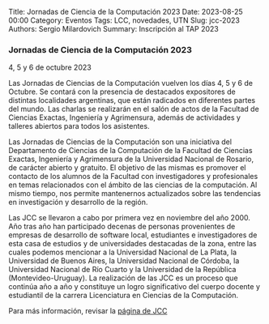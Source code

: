 Title: Jornadas de Ciencia de la Computación 2023
Date: 2023-08-25 00:00
Category: Eventos
Tags: LCC, novedades, UTN
Slug: jcc-2023
Authors: Sergio Milardovich
Summary: Inscripción al TAP 2023

### Jornadas de Ciencia de la Computación 2023
4, 5 y 6 de octubre 2023

Las Jornadas de Ciencias de la Computación vuelven los días 4, 5 y 6 de Octubre. Se contará con la presencia de destacados expositores de distintas localidades argentinas, que están radicados en diferentes partes del mundo. Las charlas se realizarán en el salón de actos de la Facultad de Ciencias Exactas, Ingeniería y Agrimensura, además de actividades y talleres abiertos para todos los asistentes.

Las Jornadas de Ciencias de la Computación son una iniciativa del Departamento de Ciencias de la Computación de la Facultad de Ciencias Exactas, Ingeniería y Agrimensura de la Universidad Nacional de Rosario, de carácter abierto y gratuito. El objetivo de las mismas es promover el contacto de los alumnos de la Facultad con investigadores y profesionales en temas relacionados con el ámbito de las ciencias de la computación. Al mismo tiempo, nos permite mantenernos actualizados sobre las tendencias en investigación y desarrollo de la región.

Las JCC se llevaron a cabo por primera vez en noviembre del año 2000. Año tras año han participado decenas de personas provenientes de empresas de desarrollo de software local, estudiantes e investigadores de esta casa de estudios y de universidades destacadas de la zona, entre las cuales podemos mencionar a la Universidad Nacional de La Plata, la Universidad de Buenos Aires, la Universidad Nacional de Córdoba, la Universidad Nacional de Río Cuarto y la Universidad de la República (Montevideo-Uruguay). La realización de las JCC es un proceso que continúa año a año y constituye un logro significativo del cuerpo docente y estudiantil de la carrera Licenciatura en Ciencias de la Computación.

Para más información, revisar la [página de JCC](https://jcc.dcc.fceia.unr.edu.ar/2023/)